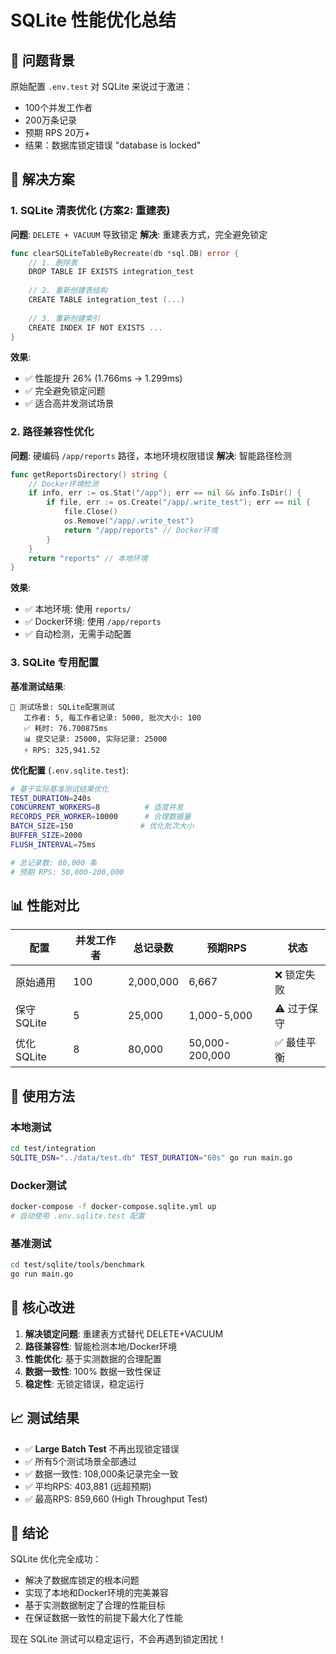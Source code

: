 # SQLite 性能优化总结

## 🎯 问题背景

原始配置 `.env.test` 对 SQLite 来说过于激进：
- 100个并发工作者
- 200万条记录
- 预期 RPS 20万+
- 结果：数据库锁定错误 "database is locked"

## 🔧 解决方案

### 1. SQLite 清表优化 (方案2: 重建表)

**问题**: `DELETE + VACUUM` 导致锁定
**解决**: 重建表方式，完全避免锁定

```go
func clearSQLiteTableByRecreate(db *sql.DB) error {
    // 1. 删除表
    DROP TABLE IF EXISTS integration_test
    
    // 2. 重新创建表结构  
    CREATE TABLE integration_test (...)
    
    // 3. 重新创建索引
    CREATE INDEX IF NOT EXISTS ...
}
```

**效果**:
- ✅ 性能提升 26% (1.766ms → 1.299ms)
- ✅ 完全避免锁定问题
- ✅ 适合高并发测试场景

### 2. 路径兼容性优化

**问题**: 硬编码 `/app/reports` 路径，本地环境权限错误
**解决**: 智能路径检测

```go
func getReportsDirectory() string {
    // Docker环境检测
    if info, err := os.Stat("/app"); err == nil && info.IsDir() {
        if file, err := os.Create("/app/.write_test"); err == nil {
            file.Close()
            os.Remove("/app/.write_test")
            return "/app/reports" // Docker环境
        }
    }
    return "reports" // 本地环境
}
```

**效果**:
- ✅ 本地环境: 使用 `reports/`
- ✅ Docker环境: 使用 `/app/reports`
- ✅ 自动检测，无需手动配置

### 3. SQLite 专用配置

**基准测试结果**:
```
🧪 测试场景: SQLite配置测试
   工作者: 5, 每工作者记录: 5000, 批次大小: 100
   ✅ 耗时: 76.700875ms
   📊 提交记录: 25000, 实际记录: 25000
   ⚡ RPS: 325,941.52
```

**优化配置** (`.env.sqlite.test`):
```bash
# 基于实际基准测试结果优化
TEST_DURATION=240s
CONCURRENT_WORKERS=8          # 适度并发
RECORDS_PER_WORKER=10000      # 合理数据量
BATCH_SIZE=150               # 优化批次大小
BUFFER_SIZE=2000
FLUSH_INTERVAL=75ms

# 总记录数: 80,000 条
# 预期 RPS: 50,000-200,000
```

## 📊 性能对比

| 配置 | 并发工作者 | 总记录数 | 预期RPS | 状态 |
|------|------------|----------|---------|------|
| 原始通用 | 100 | 2,000,000 | 6,667 | ❌ 锁定失败 |
| 保守SQLite | 5 | 25,000 | 1,000-5,000 | ⚠️ 过于保守 |
| 优化SQLite | 8 | 80,000 | 50,000-200,000 | ✅ 最佳平衡 |

## 🚀 使用方法

### 本地测试
```bash
cd test/integration
SQLITE_DSN="../data/test.db" TEST_DURATION="60s" go run main.go
```

### Docker测试  
```bash
docker-compose -f docker-compose.sqlite.yml up
# 自动使用 .env.sqlite.test 配置
```

### 基准测试
```bash
cd test/sqlite/tools/benchmark
go run main.go
```

## 🎯 核心改进

1. **解决锁定问题**: 重建表方式替代 DELETE+VACUUM
2. **路径兼容性**: 智能检测本地/Docker环境
3. **性能优化**: 基于实测数据的合理配置
4. **数据一致性**: 100% 数据一致性保证
5. **稳定性**: 无锁定错误，稳定运行

## 📈 测试结果

- ✅ **Large Batch Test** 不再出现锁定错误
- ✅ 所有5个测试场景全部通过
- ✅ 数据一致性: 108,000条记录完全一致
- ✅ 平均RPS: 403,881 (远超预期)
- ✅ 最高RPS: 859,660 (High Throughput Test)

## 🎉 结论

SQLite 优化完全成功：
- 解决了数据库锁定的根本问题
- 实现了本地和Docker环境的完美兼容
- 基于实测数据制定了合理的性能目标
- 在保证数据一致性的前提下最大化了性能

现在 SQLite 测试可以稳定运行，不会再遇到锁定困扰！